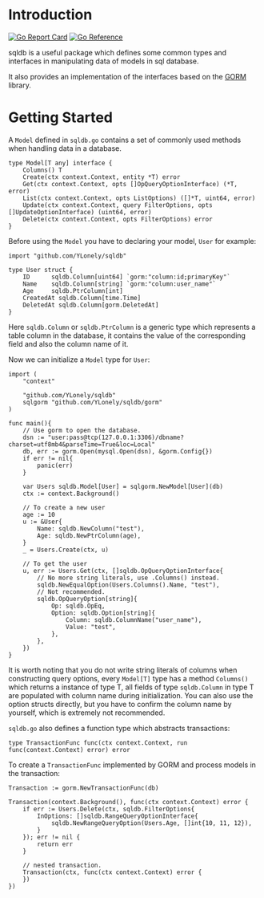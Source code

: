 # Introduction

[![Go Report Card](https://goreportcard.com/badge/github.com/YLonely/sqldb)](https://goreportcard.com/report/github.com/YLonely/sqldb)
[![Go Reference](https://pkg.go.dev/badge/github.com/YLonely/sqldb.svg)](https://pkg.go.dev/github.com/YLonely/sqldb)

sqldb is a useful package which defines some common types and interfaces in manipulating data of models in sql database.

It also provides an implementation of the interfaces based on the [GORM](https://gorm.io/) library.

# Getting Started

A `Model` defined in `sqldb.go` contains a set of commonly used methods when handling data in a database.
```golang
type Model[T any] interface {
	Columns() T
	Create(ctx context.Context, entity *T) error
	Get(ctx context.Context, opts []OpQueryOptionInterface) (*T, error)
	List(ctx context.Context, opts ListOptions) ([]*T, uint64, error)
	Update(ctx context.Context, query FilterOptions, opts []UpdateOptionInterface) (uint64, error)
	Delete(ctx context.Context, opts FilterOptions) error
}
```
Before using the `Model` you have to declaring your model, `User` for example:
```golang
import "github.com/YLonely/sqldb"

type User struct {
	ID      sqldb.Column[uint64] `gorm:"column:id;primaryKey"`
	Name    sqldb.Column[string] `gorm:"column:user_name"`
	Age     sqldb.PtrColumn[int]
	CreatedAt sqldb.Column[time.Time]
	DeletedAt sqldb.Column[gorm.DeletedAt]
}
```
Here `sqldb.Column` or `sqldb.PtrColumn` is a generic type which represents a table column in the database, it contains the value of the corresponding field and also the column name of it. 

Now we can initialize a `Model` type for `User`:
```golang
import (
	"context"

	"github.com/YLonely/sqldb"
	sqlgorm "github.com/YLonely/sqldb/gorm"
)

func main(){
	// Use gorm to open the database.
	dsn := "user:pass@tcp(127.0.0.1:3306)/dbname?charset=utf8mb4&parseTime=True&loc=Local"
  	db, err := gorm.Open(mysql.Open(dsn), &gorm.Config{})
	if err != nil{
		panic(err)
	}

	var Users sqldb.Model[User] = sqlgorm.NewModel[User](db)
	ctx := context.Background()

	// To create a new user
	age := 10
	u := &User{
		Name: sqldb.NewColumn("test"),
		Age: sqldb.NewPtrColumn(age),
	}
	_ = Users.Create(ctx, u)

	// To get the user
	u, err := Users.Get(ctx, []sqldb.OpQueryOptionInterface{
		// No more string literals, use .Columns() instead.
		sqldb.NewEqualOption(Users.Columns().Name, "test"),
		// Not recommended.
		sqldb.OpQueryOption[string]{
			Op: sqldb.OpEq,
			Option: sqldb.Option[string]{
				Column: sqldb.ColumnName("user_name"),
				Value: "test",
			},
		},
	})
}
```

It is worth noting that you do not write string literals of columns when constructing query options, every `Model[T]` type has a method `Columns()` which returns a instance of type T, all fields of type `sqldb.Column` in type T are populated with column name during initialization. You can also use the option structs directly, but you have to confirm the column name by yourself, which is extremely not recommended.

`sqldb.go` also defines a function type which abstracts transactions:
```golang
type TransactionFunc func(ctx context.Context, run func(context.Context) error) error
```

To create a `TransactionFunc` implemented by GORM and process models in the transaction:
```golang
Transaction := gorm.NewTransactionFunc(db)

Transaction(context.Background(), func(ctx context.Context) error {
	if err := Users.Delete(ctx, sqldb.FilterOptions{
		InOptions: []sqldb.RangeQueryOptionInterface{
			sqldb.NewRangeQueryOption(Users.Age, []int{10, 11, 12}),
		}
	}); err != nil {
		return err
	}

	// nested transaction.
	Transaction(ctx, func(ctx context.Context) error {
	})
})
```
